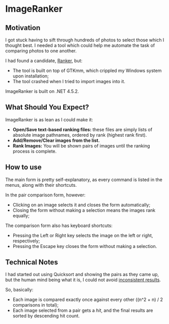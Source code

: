 # ImageRanker

## Motivation
I got stuck having to sift through hundreds of photos to select those which I thought best.
I needed a tool which could help me automate the task of comparing photos to one another.

I had found a candidate, [Ranker](https://sourceforge.net/projects/ranker/), but:
- The tool is built on top of GTKmm, which crippled my Windows system upon installation;
- The tool crashed when I tried to import images into it.

ImageRanker is built on .NET 4.5.2.

## What Should You Expect?
ImageRanker is as lean as I could make it:
- __Open/Save text-based ranking files:__ these files are simply lists of absolute image 
  pathnames, ordered by rank (highest rank first).
- __Add/Remove/Clear images from the list.__
- __Rank Images:__ You will be shown pairs of images until the ranking process is complete.

## How to use
The main form is pretty self-explanatory, as every command is listed in the menus, along 
with their shortcuts.

In the pair comparison form, however:
- Clicking on an image selects it and closes the form automatically;
- Closing the form without making a selection means the images rank equally;

The comparison form also has keyboard shortcuts:
- Pressing the Left or Right key selects the image on the left or right, respectively;
- Pressing the Escape key closes the form without making a selection.

## Technical Notes
I had started out using Quicksort and showing the pairs as they came up, but the human mind
being what it is, I could not avoid [inconsistent results](https://blogs.msdn.microsoft.com/oldnewthing/20090508-00/?p=18313).

So, basically:
- Each image is compared exactly once against every other ((n^2 + n) / 2 comparisons in total);
- Each image selected from a pair gets a _hit_, and the final results are sorted by descending hit count.
